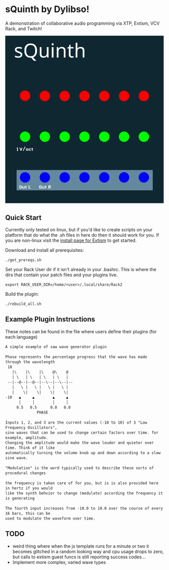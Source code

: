 # sQuinth by Dylibso!

A demonstration of collaborative audio programming via XTP, Extism, VCV Rack, and Twitch!

![Module Panel Design](/vcv_module/res/sQuinth.svg)

## Quick Start

Currently only tested on linux, but if you'd like to create scripts on your platform that do what the .sh files in here do then it should work for you. If you are non-linux visit the [install page for Extism](https://extism.org/docs/install/) to get started.

Download and install all prerequisites:
```
./get_prereqs.sh
```

Set your Rack User dir if it isn't already in your .bashrc. This is where the dirs that contain your patch files and your plugins live.
```
export RACK_USER_DIR=/home/<user>/.local/share/Rack2
```

Build the plugin:
```
./rebuild_all.sh
```

## Example Plugin Instructions

These notes can be found in the file where users define their plugins (for each language)

```
A simple example of saw wave generator plugin

Phase represents the percentage progress that the wave has made through the wavelength
 10
   |\    |\    |\    @\    @
   | \   | \   | \   | \   |
 --|--@--|--@--|--\--|--\--|--
   |   \ |   \ |   \ |   \ |
   |    \|    \|    \|    \|
-10   ▲     ▲        ▲     ▲
      │     │        │     │
     0.5   0.5      0.0   0.0
              PHASE

Inputs 1, 2, and 3 are the current values (-10 to 10) of 3 "Low Frequency Oscillators",
sine waves that can be used to change certain factors over time. for example, amplitude.
Changing the amplitude would make the wave louder and quieter over time. Think of it like
automatically turning the volume knob up and down according to a slow sine wave.

"Modulation" is the word typically used to describe these sorts of procedural changes

the frequency is taken care of for you, but is is also provided here in hertz if you would
like the synth behvior to change (modulate) according the frequency it is generating

The fourth input increases from -10.0 to 10.0 over the course of every 16 bars, this can be
used to modulate the waveform over time.
```

## TODO

- weird thing where when the js template runs for a minute or two it becomes glitched in a random looking way and cpu usage drops to zero, but calls to extism guest funcs is still reporting success codes...
- Implement more complex, varied wave types
